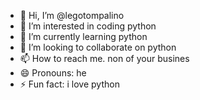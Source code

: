 - 👋 Hi, I’m @legotompalino
- 👀 I’m interested in coding python
- 🌱 I’m currently learning python
- 💞️ I’m looking to collaborate on python
- 📫 How to reach me. non of your busines
- 😄 Pronouns: he
- ⚡ Fun fact: i love python

<!---
legotompalino/legotompalino is a ✨ special ✨ repository because its `README.md` (this file) appears on your GitHub profile.
You can click the Preview link to take a look at your changes.
--->
